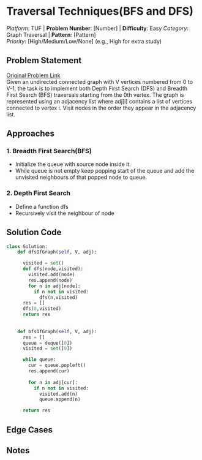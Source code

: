 # Traversal Techniques(BFS and DFS)

*Platform*: TUF | **Problem Number**: [Number] | **Difficulty**: Easy
*Category*: Graph Traversal | **Pattern**: [Pattern]  
*Priority*: [High/Medium/Low/None] (e.g., High for extra study)

## Problem Statement
[Original Problem Link](https://takeuforward.org/plus/dsa/problems/traversal-techniques)  
Given an undirected connected graph with V vertices numbered from 0 to V-1, the task is to implement both Depth First Search (DFS) and Breadth First Search (BFS) traversals starting from the 0th vertex. The graph is represented using an adjacency list where adj[i] contains a list of vertices connected to vertex i. Visit nodes in the order they appear in the adjacency list.

## Approaches

### 1. Breadth First Search(BFS)
- Initialize the queue with source node inside it.
- While queue is not empty keep popping start of the queue and add the unvisited neighbours of that popped node to queue.

### 2. Depth First Search
- Define a function dfs
- Recursively visit the neighbour of node

## Solution Code
``` python
class Solution:
    def dfsOfGraph(self, V, adj):

      visited = set()
      def dfs(node,visited):
        visited.add(node)
        res.append(node)
        for n in adj[node]:
          if n not in visited:
            dfs(n,visited)
      res = []
      dfs(0,visited)
      return res
        
    
    def bfsOfGraph(self, V, adj):
      res = []
      queue = deque([0])
      visited = set([0])

      while queue:
        cur = queue.popleft()
        res.append(cur)
        
        for n in adj[cur]:
          if n not in visited:
            visited.add(n)
            queue.append(n)

      return res
```

## Edge Cases

## Notes
